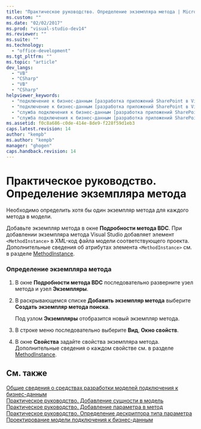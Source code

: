 ```yaml
---
title: "Практическое руководство. Определение экземпляра метода | Microsoft Docs"
ms.custom: ""
ms.date: "02/02/2017"
ms.prod: "visual-studio-dev14"
ms.reviewer: ""
ms.suite: ""
ms.technology: 
  - "office-development"
ms.tgt_pltfrm: ""
ms.topic: "article"
dev_langs: 
  - "VB"
  - "CSharp"
  - "VB"
  - "CSharp"
helpviewer_keywords: 
  - "подключение к бизнес-данным [разработка приложений SharePoint в Visual Studio], метод"
  - "подключение к бизнес-данным [разработка приложений SharePoint в Visual Studio], экземпляр метода"
  - "служба подключения к бизнес-данным [разработка приложений SharePoint в Visual Studio], метод"
  - "служба подключения к бизнес-данным [разработка приложений SharePoint в Visual Studio], экземпляр метода"
ms.assetid: f0c8a686-c0de-414e-8de9-f228f59d1eb3
caps.latest.revision: 14
author: "kempb"
ms.author: "kempb"
manager: "ghogen"
caps.handback.revision: 14
---
```

# Практическое руководство. Определение экземпляра метода
  Необходимо определить хотя бы один экземпляр метода для каждого метода в модели.  
  
 Добавьте экземпляр метода в окне **Подробности метода BDC**.  При добавлении экземпляра метода Visual Studio добавляет элемент `<MethodInstance>` в XML\-код файла модели соответствующего проекта.  Дополнительные сведения об атрибутах элемента `<MethodInstance>` см. в разделе [MethodInstance](http://go.microsoft.com/fwlink/?LinkID=169282).  
  
### Определение экземпляра метода  
  
1.  В окне **Подробности метода BDC** последовательно разверните узел метода и узел **Экземпляры**.  
  
2.  В раскрывающемся списке **Добавить экземпляр метода** выберите **Создать экземпляр метода поиска**.  
  
     Под узлом **Экземпляры** отобразится новый экземпляр метода.  
  
3.  В строке меню последовательно выберите **Вид**, **Окно свойств**.  
  
4.  В окне **Свойства** задайте свойства экземпляра метода.  Дополнительные сведения о каждом свойстве см. в разделе [MethodInstance](http://go.microsoft.com/fwlink/?LinkID=169282).  
  
## См. также  
 [Общие сведения о средствах разработки моделей подключения к бизнес-данным](../sharepoint/bdc-model-design-tools-overview.md)   
 [Практическое руководство. Добавление сущности в модель](../sharepoint/how-to-add-an-entity-to-a-model.md)   
 [Практическое руководство. Добавление параметра в метод](../sharepoint/how-to-add-a-parameter-to-a-method.md)   
 [Практическое руководство. Определение дескриптора типа параметра](../sharepoint/how-to-define-the-type-descriptor-of-a-parameter.md)   
 [Проектирование модели подключения к бизнес-данным](../sharepoint/designing-a-business-data-connectivity-model.md)  
  
  
